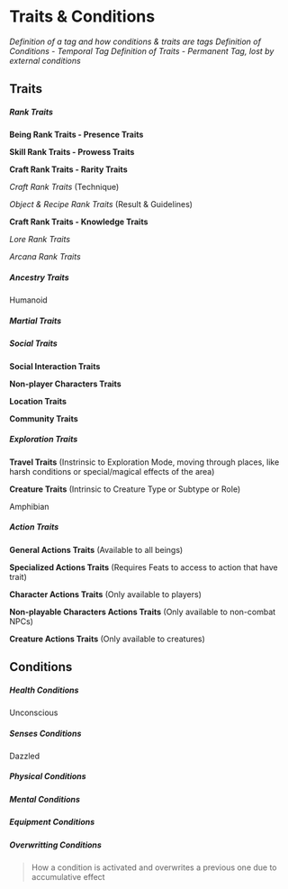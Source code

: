 # Traits & Conditions
*Definition of a tag and how conditions & traits are tags*
*Definition of Conditions - Temporal Tag*
*Definition of Traits - Permanent Tag, lost by external conditions*

## Traits

##### Rank Traits

**Being Rank Traits - Presence Traits**

**Skill Rank Traits - Prowess Traits**

**Craft Rank Traits - Rarity Traits**

*Craft Rank Traits* (Technique)

*Object & Recipe Rank Traits* (Result & Guidelines)

**Craft Rank Traits - Knowledge Traits**

*Lore Rank Traits*

*Arcana Rank Traits*

##### Ancestry Traits

Humanoid

##### Martial Traits

##### Social Traits

**Social Interaction Traits**

**Non-player Characters Traits**

**Location Traits**

**Community Traits**

##### Exploration Traits

**Travel Traits** (Instrinsic to Exploration Mode, moving through places, like harsh conditions or special/magical effects of the area)

**Creature Traits** (Intrinsic to Creature Type or Subtype or Role)

Amphibian

##### Action Traits

**General Actions Traits** (Available to all beings)

**Specialized Actions Traits** (Requires Feats to access to action that have trait)

**Character Actions Traits** (Only available to players)

**Non-playable Characters Actions Traits** (Only available to non-combat NPCs)

**Creature Actions Traits** (Only available to creatures)

## Conditions

##### Health Conditions

Unconscious

##### Senses Conditions

Dazzled

##### Physical Conditions

##### Mental Conditions

##### Equipment Conditions

##### Overwritting Conditions
> How a condition is activated and overwrites a previous one due to accumulative effect